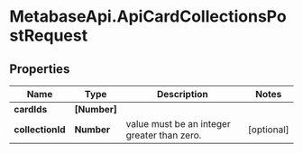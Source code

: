 # MetabaseApi.ApiCardCollectionsPostRequest

## Properties

Name | Type | Description | Notes
------------ | ------------- | ------------- | -------------
**cardIds** | **[Number]** |  | 
**collectionId** | **Number** | value must be an integer greater than zero. | [optional] 


